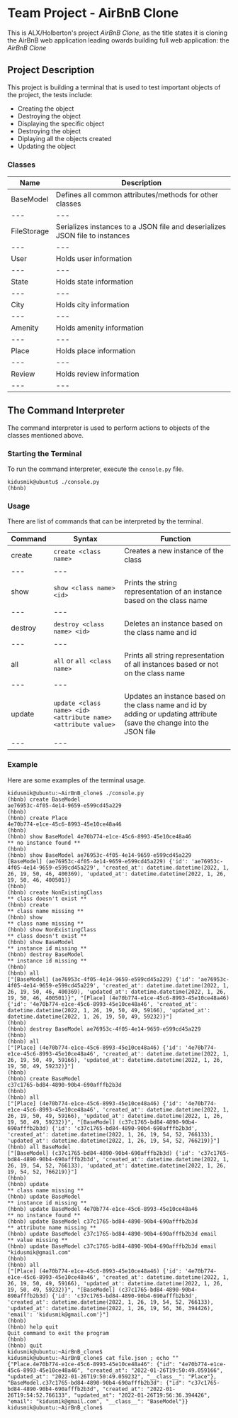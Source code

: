 # Team Project - AirBnB Clone

This is ALX/Holberton's project *AirBnB Clone*, as the title states it is cloning the AirBnB web application leading owards building full web application: the *AirBnB Clone*

## Project Description

This project is building a terminal that is used to test important objects of the project, the tests include:

* Creating the object
* Destroying the object
* Displaying the specific object
* Destroying the object
* Diplaying all the objects created
* Updating the object

### Classes

| Name | Description |
| --- | --- |
| BaseModel | Defines all common attributes/methods for other classes |
| --- | --- |
| FileStorage | Serializes instances to a JSON file and deserializes JSON file to instances |
| --- | --- |
| User | Holds user information |
| --- | --- |
| State | Holds state information |
| --- | --- |
| City | Holds city information |
| --- | --- |
| Amenity | Holds amenity information |
| --- | --- |
| Place | Holds place information |
| --- | --- |
| Review | Holds review information |
|--- | --- |

## The Command Interpreter

The command interpreter is used to perform actions to objects of the classes mentioned above.

### Starting the Terminal

To run the command interpreter, execute the `console.py` file.

```
kidusmik@ubuntu$ ./console.py
(hbnb) 
```

### Usage

There are list of commands that can be interpreted by the terminal.

| Command | Syntax | Function |
| --- | --- | --- |
| create | `create <class name>` | Creates a new instance of the class |
| --- | --- |
| show | `show <class name> <id>` | Prints the string representation of an instance based on the class name |
| --- | --- |
| destroy | `destroy <class name> <id>` | Deletes an instance based on the class name and id |
| --- | --- |
| all | `all` or `all <class name>` | Prints all string representation of all instances based or not on the class name |
| --- | --- |
| update | `update <class name> <id> <attribute name> <attribute value>` | Updates an instance based on the class name and id by adding or updating attribute (save the change into the JSON file |
| --- | --- |

### Example

Here are some examples of the terminal usage.

```
kidusmik@ubuntu:~AirBnB_clone$ ./console.py
(hbnb) create BaseModel
ae76953c-4f05-4e14-9659-e599cd45a229
(hbnb)
(hbnb) create Place
4e70b774-e1ce-45c6-8993-45e10ce48a46
(hbnb)
(hbnb) show BaseModel 4e70b774-e1ce-45c6-8993-45e10ce48a46
** no instance found **
(hbnb)
(hbnb) show BaseModel ae76953c-4f05-4e14-9659-e599cd45a229
[BaseModel] (ae76953c-4f05-4e14-9659-e599cd45a229) {'id': 'ae76953c-4f05-4e14-9659-e599cd45a229', 'created_at': datetime.datetime(2022, 1, 26, 19, 50, 46, 400369), 'updated_at': datetime.datetime(2022, 1, 26, 19, 50, 46, 400501)}
(hbnb)
(hbnb) create NonExistingClass
** class doesn't exist **
(hbnb) create
** class name missing **
(hbnb) show
** class name missing **
(hbnb) show NonExistingClass
** class doesn't exist **
(hbnb) show BaseModel
** instance id missing **
(hbnb) destroy BaseModel
** instance id missing **
(hbnb)
(hbnb) all
["[BaseModel] (ae76953c-4f05-4e14-9659-e599cd45a229) {'id': 'ae76953c-4f05-4e14-9659-e599cd45a229', 'created_at': datetime.datetime(2022, 1, 26, 19, 50, 46, 400369), 'updated_at': datetime.datetime(2022, 1, 26, 19, 50, 46, 400501)}", "[Place] (4e70b774-e1ce-45c6-8993-45e10ce48a46) {'id': '4e70b774-e1ce-45c6-8993-45e10ce48a46', 'created_at': datetime.datetime(2022, 1, 26, 19, 50, 49, 59166), 'updated_at': datetime.datetime(2022, 1, 26, 19, 50, 49, 59232)}"]
(hbnb)
(hbnb) destroy BaseModel ae76953c-4f05-4e14-9659-e599cd45a229
(hbnb)
(hbnb) all
["[Place] (4e70b774-e1ce-45c6-8993-45e10ce48a46) {'id': '4e70b774-e1ce-45c6-8993-45e10ce48a46', 'created_at': datetime.datetime(2022, 1, 26, 19, 50, 49, 59166), 'updated_at': datetime.datetime(2022, 1, 26, 19, 50, 49, 59232)}"]
(hbnb)
(hbnb) create BaseModel
c37c1765-bd84-4890-90b4-690afffb2b3d
(hbnb)
(hbnb) all
["[Place] (4e70b774-e1ce-45c6-8993-45e10ce48a46) {'id': '4e70b774-e1ce-45c6-8993-45e10ce48a46', 'created_at': datetime.datetime(2022, 1, 26, 19, 50, 49, 59166), 'updated_at': datetime.datetime(2022, 1, 26, 19, 50, 49, 59232)}", "[BaseModel] (c37c1765-bd84-4890-90b4-690afffb2b3d) {'id': 'c37c1765-bd84-4890-90b4-690afffb2b3d', 'created_at': datetime.datetime(2022, 1, 26, 19, 54, 52, 766133), 'updated_at': datetime.datetime(2022, 1, 26, 19, 54, 52, 766219)}"]
(hbnb) all BaseModel
["[BaseModel] (c37c1765-bd84-4890-90b4-690afffb2b3d) {'id': 'c37c1765-bd84-4890-90b4-690afffb2b3d', 'created_at': datetime.datetime(2022, 1, 26, 19, 54, 52, 766133), 'updated_at': datetime.datetime(2022, 1, 26, 19, 54, 52, 766219)}"]
(hbnb)
(hbnb) update
** class name missing **
(hbnb) update BaseModel
** instance id missing **
(hbnb) update BaseModel 4e70b774-e1ce-45c6-8993-45e10ce48a46
** no instance found **
(hbnb) update BaseModel c37c1765-bd84-4890-90b4-690afffb2b3d
** attribute name missing **
(hbnb) update BaseModel c37c1765-bd84-4890-90b4-690afffb2b3d email
** value missing **
(hbnb) update BaseModel c37c1765-bd84-4890-90b4-690afffb2b3d email "kidusmik@gmail.com"
(hbnb)
(hbnb) all
["[Place] (4e70b774-e1ce-45c6-8993-45e10ce48a46) {'id': '4e70b774-e1ce-45c6-8993-45e10ce48a46', 'created_at': datetime.datetime(2022, 1, 26, 19, 50, 49, 59166), 'updated_at': datetime.datetime(2022, 1, 26, 19, 50, 49, 59232)}", "[BaseModel] (c37c1765-bd84-4890-90b4-690afffb2b3d) {'id': 'c37c1765-bd84-4890-90b4-690afffb2b3d', 'created_at': datetime.datetime(2022, 1, 26, 19, 54, 52, 766133), 'updated_at': datetime.datetime(2022, 1, 26, 19, 56, 36, 394426), 'email': 'kidusmik@gmail.com'}"]
(hbnb)
(hbnb) help quit
Quit command to exit the program
(hbnb)
(hbnb) quit
kidusmik@ubuntu:~AirBnB_clone$
kidusmik@ubuntu:~AirBnB_clone$ cat file.json ; echo ""
{"Place.4e70b774-e1ce-45c6-8993-45e10ce48a46": {"id": "4e70b774-e1ce-45c6-8993-45e10ce48a46", "created_at": "2022-01-26T19:50:49.059166", "updated_at": "2022-01-26T19:50:49.059232", "__class__": "Place"}, "BaseModel.c37c1765-bd84-4890-90b4-690afffb2b3d": {"id": "c37c1765-bd84-4890-90b4-690afffb2b3d", "created_at": "2022-01-26T19:54:52.766133", "updated_at": "2022-01-26T19:56:36.394426", "email": "kidusmik@gmail.com", "__class__": "BaseModel"}}
kidusmik@ubuntu:~AirBnB_clone$
```
